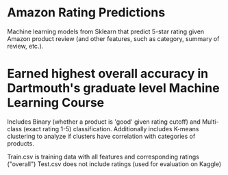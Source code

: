 # Amazon Rating Predictions
Machine learning models from Sklearn that predict 5-star rating given Amazon product review (and other features, such as category, summary of review, etc.).
# Earned highest overall accuracy in Dartmouth's graduate level Machine Learning Course

Includes Binary (whether a product is 'good' given rating cutoff) and Multi-class (exact rating 1-5) classification. Additionally includes K-means clustering to analyze if clusters have correlation with categories of products.

Train.csv is training data with all features and corresponding ratings ("overall")
Test.csv does not include ratings (used for evaluation on Kaggle)
